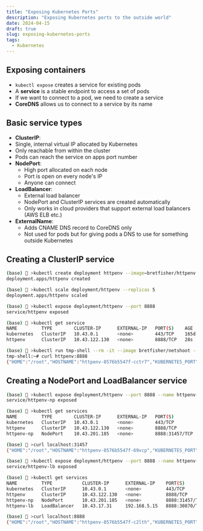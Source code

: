 ```yaml
---
title: "Exposing Kubernetes Ports"
description: "Exposing Kubernetes ports to the outside world"
date: 2024-04-15
draft: true
slug: exposing-kubernetes-ports
tags:
  - Kubernetes
---
```


## Exposing containers

- `kubectl expose` creates a service for existing pods
- A **service** is a stable endpoint to access a set of pods
- If we want to connect to a pod, we need to create a service
- **CoreDNS** allows us to connect to a service by its name

## Basic service types
- **ClusterIP**:
 - Single, internal virtual IP allocated by Kubernetes
  - Only reachable from within the cluster
  - Pods can reach the service on apps port number
- **NodePort**:
  - High port allocated on each node
  - Port is open on every node's IP
  - Anyone can connect
- **LoadBalancer**:
  - External load balancer
  - NodePort and ClusterIP services are created automatically
  - Only works in cloud providers that support external load balancers (AWS ELB etc.)
- **ExternalName**:
  - Adds CNAME DNS record to CoreDNS only
  - Not used for pods but for giving pods a DNS to use for something outside Kubernetes

## Creating a ClusterIP service

```bash
(base) 🐉 >kubectl create deployment httpenv --image=bretfisher/httpenv
deployment.apps/httpenv created

(base) 🐉 >kubectl scale deployment/httpenv --replicas 5
deployment.apps/httpenv scaled

(base) 🐉 >kubectl expose deployment/httpenv --port 8888
service/httpenv exposed

(base) 🐉 >kubectl get service
NAME         TYPE        CLUSTER-IP      EXTERNAL-IP   PORT(S)    AGE
kubernetes   ClusterIP   10.43.0.1       <none>        443/TCP    165d
httpenv      ClusterIP   10.43.122.130   <none>        8888/TCP   28s

(base) 🐉 >kubectl run tmp-shell --rm -it --image bretfisher/netshoot -- bash
tmp-shell:~# curl httpenv:8888
{"HOME":"/root","HOSTNAME":"httpenv-8576b5547f-cctr7","KUBERNETES_PORT":"tcp://10.43.0.1:443","KUBERNETES_PORT_443_TCP":"tcp://10.43.0.1:443","KUBERNETES_PORT_443_TCP_ADDR":"10.43.0.1","KUBERNETES_PORT_443_TCP_PORT":"443","KUBERNETES_PORT_443_TCP_PROTO":"tcp","KUBERNETES_SERVICE_HOST":"10.43.0.1","KUBERNETES_SERVICE_PORT":"443","KUBERNETES_SERVICE_PORT_HTTPS":"443","PATH":"/usr/local/sbin:/usr/local/bin:/usr/sbin:/usr/bin:/sbin:/bin"}tmp-shell:~#
```

## Creating a NodePort and LoadBalancer service

```bash
(base) 🐉 >kubectl expose deployment/httpenv --port 8888 --name httpenv-np --type NodePort
service/httpenv-np exposed

(base) 🐉 >kubectl get services
NAME         TYPE        CLUSTER-IP      EXTERNAL-IP   PORT(S)          AGE
kubernetes   ClusterIP   10.43.0.1       <none>        443/TCP          165d
httpenv      ClusterIP   10.43.122.130   <none>        8888/TCP         7m38s
httpenv-np   NodePort    10.43.201.185   <none>        8888:31457/TCP   49s

(base) 🐉 >curl localhost:31457
{"HOME":"/root","HOSTNAME":"httpenv-8576b5547f-69vcp","KUBERNETES_PORT":"tcp://10.43.0.1:443","KUBERNETES_PORT_443_TCP":"tcp://10.43.0.1:443","KUBERNETES_PORT_443_TCP_ADDR":"10.43.0.1","KUBERNETES_PORT_443_TCP_PORT":"443","KUBERNETES_PORT_443_TCP_PROTO":"tcp","KUBERNETES_SERVICE_HOST":"10.43.0.1","KUBERNETES_SERVICE_PORT":"443","KUBERNETES_SERVICE_PORT_HTTPS":"443","PATH":"/usr/local/sbin:/usr/local/bin:/usr/sbin:/usr/bin:/sbin:/bin"}

(base) 🐉 >kubectl expose deployment/httpenv --port 8888 --name httpenv-lb --type LoadBalancer
service/httpenv-lb exposed

(base) 🐉 >kubectl get services
NAME         TYPE           CLUSTER-IP      EXTERNAL-IP    PORT(S)          AGE
kubernetes   ClusterIP      10.43.0.1       <none>         443/TCP          165d
httpenv      ClusterIP      10.43.122.130   <none>         8888/TCP         12m
httpenv-np   NodePort       10.43.201.185   <none>         8888:31457/TCP   5m21s
httpenv-lb   LoadBalancer   10.43.17.31     192.168.5.15   8888:30870/TCP   9s

(base) 🐉 >curl localhost:8888
{"HOME":"/root","HOSTNAME":"httpenv-8576b5547f-c2lth","KUBERNETES_PORT":"tcp://10.43.0.1:443","KUBERNETES_PORT_443_TCP":"tcp://10.43.0.1:443","KUBERNETES_PORT_443_TCP_ADDR":"10.43.0.1","KUBERNETES_PORT_443_TCP_PORT":"443","KUBERNETES_PORT_443_TCP_PROTO":"tcp","KUBERNETES_SERVICE_HOST":"10.43.0.1","KUBERNETES_SERVICE_PORT":"443","KUBERNETES_SERVICE_PORT_HTTPS":"443","PATH":"/usr/local/sbin:/usr/local/bin:/usr/sbin:/usr/bin:/sbin:/bin"}
```

